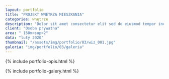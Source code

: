 ```yaml
---
layout: portfolio
title: "PROJEKT WNETRZA MIESZKANIA"
categories: wnętrze
description: "Dolor sit amet consectetur elit sed do eiusmod tempor incididunt labore et dolore magna aliqua enim minim veniam quis nostrud exercitation ullamco laboris nisi aliquip commodo consequat.duis aute irure sint occae cat cupidatat non proident sunt in culpa qui officia deserunt mollit anim id est laborum. Sed perspiciatis unde omnis iste natus error sit voluptatem."
client: "Osoba prywatna"
area: " 150m<sup>2"
data: "luty 2020"
thumbnail: "/assets/img/portfolio/03/wiz_001.jpg"
galeria: "img/portfolio/03/galeria"
---
```

{% include portfolio-opis.html %}

{% include portfolio-galery.html %}
